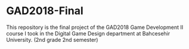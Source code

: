 # GAD2018-Final
This repository is the final project of the GAD2018 Game Development II course I took in the Digital Game Design department at Bahcesehir University. (2nd grade 2nd semester)

